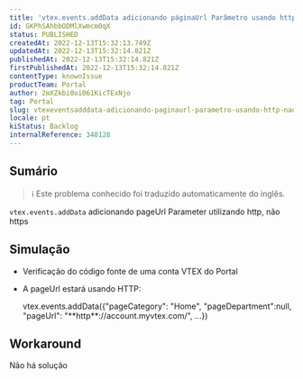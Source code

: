 ```yaml
---
title: 'vtex.events.addData adicionando páginaUrl Parâmetro usando http, não https'
id: GKPhSAhbbODMlXwmcm0qX
status: PUBLISHED
createdAt: 2022-12-13T15:32:13.749Z
updatedAt: 2022-12-13T15:32:14.821Z
publishedAt: 2022-12-13T15:32:14.821Z
firstPublishedAt: 2022-12-13T15:32:14.821Z
contentType: knownIssue
productTeam: Portal
author: 2mXZkbi0oi061KicTExNjo
tag: Portal
slug: vtexeventsadddata-adicionando-paginaurl-parametro-usando-http-nao-https
locale: pt
kiStatus: Backlog
internalReference: 348128
---
```


## Sumário

>ℹ️ Este problema conhecido foi traduzido automaticamente do inglês.


`vtex.events.addData` adicionando pageUrl Parameter utilizando http, não https


##

## Simulação


- Verificação do código fonte de uma conta VTEX do Portal
- A pageUrl estará usando HTTP:

    <escrito>
      vtex.events.addData({"pageCategory": "Home", "pageDepartment":null, "pageUrl": "**http**://account.myvtex.com/", ...})
    </script>

##

## Workaround


Não há solução


